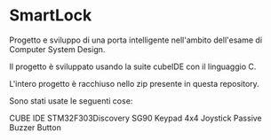 # SmartLock
Progetto e sviluppo di una porta intelligente nell'ambito dell'esame di Computer System Design.

Il progetto è sviluppato usando la suite cubeIDE con il linguaggio C.

L'intero progetto è racchiuso nello zip presente in questa repository.

Sono stati usate le seguenti cose:

CUBE IDE 
STM32F303Discovery
SG90
Keypad 4x4
Joystick
Passive Buzzer
Button 
